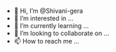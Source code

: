 - 👋 Hi, I’m @Shivani-gera
- 👀 I’m interested in ...
- 🌱 I’m currently learning ...
- 💞️ I’m looking to collaborate on ...
- 📫 How to reach me ...

<!---
Shivani-gera/Shivani-gera is a ✨ special ✨ repository because its `README.md` (this file) appears on your GitHub profile.
You can click the Preview link to take a look at your changes.
--->
